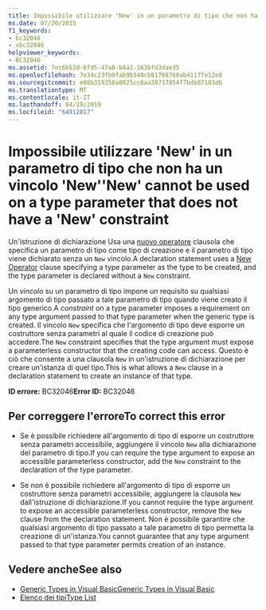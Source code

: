 ```yaml
---
title: Impossibile utilizzare 'New' in un parametro di tipo che non ha un vincolo 'New'
ms.date: 07/20/2015
f1_keywords:
- bc32046
- vbc32046
helpviewer_keywords:
- BC32046
ms.assetid: 7ec6b52d-6fd5-47a0-b4a2-163bfd3dae35
ms.openlocfilehash: 7e34c23fb0fab9b348cb81768760ab4117fe12e8
ms.sourcegitcommit: e08b319358a8025cc6aa38737854f7bdb87183d6
ms.translationtype: MT
ms.contentlocale: it-IT
ms.lasthandoff: 04/29/2019
ms.locfileid: "64912817"
---
```

# <a name="new-cannot-be-used-on-a-type-parameter-that-does-not-have-a-new-constraint"></a><span data-ttu-id="61015-102">Impossibile utilizzare 'New' in un parametro di tipo che non ha un vincolo 'New'</span><span class="sxs-lookup"><span data-stu-id="61015-102">'New' cannot be used on a type parameter that does not have a 'New' constraint</span></span>
<span data-ttu-id="61015-103">Un'istruzione di dichiarazione Usa una [nuovo operatore](../../visual-basic/language-reference/operators/new-operator.md) clausola che specifica un parametro di tipo come tipo di creazione e il parametro di tipo viene dichiarato senza un `New` vincolo.</span><span class="sxs-lookup"><span data-stu-id="61015-103">A declaration statement uses a [New Operator](../../visual-basic/language-reference/operators/new-operator.md) clause specifying a type parameter as the type to be created, and the type parameter is declared without a `New` constraint.</span></span>  
  
 <span data-ttu-id="61015-104">Un *vincolo* su un parametro di tipo impone un requisito su qualsiasi argomento di tipo passato a tale parametro di tipo quando viene creato il tipo generico.</span><span class="sxs-lookup"><span data-stu-id="61015-104">A *constraint* on a type parameter imposes a requirement on any type argument passed to that type parameter when the generic type is created.</span></span> <span data-ttu-id="61015-105">Il vincolo `New` specifica che l'argomento di tipo deve esporre un costruttore senza parametri al quale il codice di creazione può accedere.</span><span class="sxs-lookup"><span data-stu-id="61015-105">The `New` constraint specifies that the type argument must expose a parameterless constructor that the creating code can access.</span></span> <span data-ttu-id="61015-106">Questo è ciò che consente a una clausola `New` in un'istruzione di dichiarazione per creare un'istanza di quel tipo.</span><span class="sxs-lookup"><span data-stu-id="61015-106">This is what allows a `New` clause in a declaration statement to create an instance of that type.</span></span>  
  
 <span data-ttu-id="61015-107">**ID errore:** BC32046</span><span class="sxs-lookup"><span data-stu-id="61015-107">**Error ID:** BC32046</span></span>  
  
## <a name="to-correct-this-error"></a><span data-ttu-id="61015-108">Per correggere l'errore</span><span class="sxs-lookup"><span data-stu-id="61015-108">To correct this error</span></span>  
  
- <span data-ttu-id="61015-109">Se è possibile richiedere all'argomento di tipo di esporre un costruttore senza parametri accessibile, aggiungere il vincolo `New` alla dichiarazione del parametro di tipo.</span><span class="sxs-lookup"><span data-stu-id="61015-109">If you can require the type argument to expose an accessible parameterless constructor, add the `New` constraint to the declaration of the type parameter.</span></span>  
  
- <span data-ttu-id="61015-110">Se non è possibile richiedere all'argomento di tipo di esporre un costruttore senza parametri accessibile, aggiungere la clausola `New` dall'istruzione di dichiarazione.</span><span class="sxs-lookup"><span data-stu-id="61015-110">If you cannot require the type argument to expose an accessible parameterless constructor, remove the `New` clause from the declaration statement.</span></span> <span data-ttu-id="61015-111">Non è possibile garantire che qualsiasi argomento di tipo passato a tale parametro di tipo permetta la creazione di un'istanza.</span><span class="sxs-lookup"><span data-stu-id="61015-111">You cannot guarantee that any type argument passed to that type parameter permits creation of an instance.</span></span>  
  
## <a name="see-also"></a><span data-ttu-id="61015-112">Vedere anche</span><span class="sxs-lookup"><span data-stu-id="61015-112">See also</span></span>

- [<span data-ttu-id="61015-113">Generic Types in Visual Basic</span><span class="sxs-lookup"><span data-stu-id="61015-113">Generic Types in Visual Basic</span></span>](../../visual-basic/programming-guide/language-features/data-types/generic-types.md)
- [<span data-ttu-id="61015-114">Elenco dei tipi</span><span class="sxs-lookup"><span data-stu-id="61015-114">Type List</span></span>](../../visual-basic/language-reference/statements/type-list.md)
